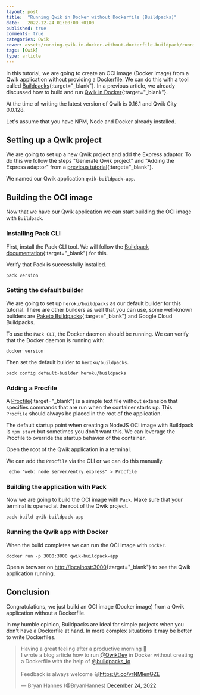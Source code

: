 ```yaml
---
layout: post
title:  "Running Qwik in Docker without Dockerfile (Buildpacks)"
date:   2022-12-24 01:00:00 +0100
published: true
comments: true
categories: Qwik
cover: assets/running-qwik-in-docker-without-dockerfile-buildpack/running-qwik-in-docker-without-dockerfile-buildpack.png
tags: [Qwik]
type: article
---
```


In this tutorial, we are going to create an OCI image (Docker image) from a Qwik application without providing a Dockerfile. We can do this with a tool called [Buildpacks](https://buildpacks.io/){:target="_blank"}.
In a previous article, we already discussed how to build and run [Qwik in Docker](/tutorial-run-qwik-in-docker){:target="_blank"}.

At the time of writing the latest version of Qwik is 0.16.1 and Qwik City 0.0.128.

Let's assume that you have NPM, Node and Docker already installed.

## Setting up a Qwik project
We are going to set up a new Qwik project and add the Express adaptor.
To do this we follow the steps "Generate Qwik project" and "Adding the Express adaptor" from a [previous tutorial](/tutorial-run-qwik-in-docker){:target="_blank"}.

We named our Qwik application `qwik-buildpack-app`.

## Building the OCI image
Now that we have our Qwik application we can start building the OCI image with `Buildpack`.

### Installing Pack CLI
First, install the Pack CLI tool. We will follow the [Buildpack documentation](https://buildpacks.io/docs/tools/pack/#pack-cli){:target="_blank"} for this.

Verify that Pack is successfully installed.
```shell
pack version
```

### Setting the default builder

We are going to set up `heroku/buildpacks` as our default builder for this tutorial. There are other builders as well that you can use, some well-known builders are [Paketo Buildpacks](https://paketo.io/){:target="_blank"} and Google Cloud Buildpacks.

To use the `Pack CLI`, the Docker daemon should be running.
We can verify that the Docker daemon is running with:
```shell
docker version
```

Then set the default builder to `heroku/buildpacks`.
```shell
pack config default-builder heroku/buildpacks
```

### Adding a Procfile
A [Procfile](https://devcenter.heroku.com/articles/procfile){:target="_blank"} is a simple text file without extension that specifies commands that are run when the container starts up. 
This `Procfile` should always be placed in the root of the application.

The default startup point when creating a NodeJS OCI image with Buildpack is `npm start` but sometimes you don't want this.
We can leverage the Procfile to override the startup behavior of the container.

Open the root of the Qwik application in a terminal.

We can add the `Procfile` via the CLI or we can do this manually. 

```shell
 echo "web: node server/entry.express" > Procfile
```


### Building the application with Pack

Now we are going to build the OCI image with `Pack`.
Make sure that your terminal is opened at the root of the Qwik project.

```shell
pack build qwik-buildpack-app
```

### Running the Qwik app with Docker

When the build completes we can run the OCI image with  `Docker`.

```shell
docker run -p 3000:3000 qwik-buildpack-app
```

Open a browser on [http://localhost:3000](http://localhost:3000){:target="_blank"} to see the Qwik application running.

## Conclusion
Congratulations, we just build an OCI image (Docker image) from a Qwik application without a Dockerfile. 

In my humble opinion, Buildpacks are ideal for simple projects when you don't have a Dockerfile at hand. 
In more complex situations it may be better to write Dockerfiles.

<blockquote class="twitter-tweet"><p lang="en" dir="ltr">Having a great feeling after a productive morning 💪 <br>I wrote a blog article how to run <a href="https://twitter.com/QwikDev?ref_src=twsrc%5Etfw">@QwikDev</a> in Docker without creating a Dockerfile with the help of <a href="https://twitter.com/buildpacks_io?ref_src=twsrc%5Etfw">@buildpacks_io</a> <br><br>Feedback is always welcome 😃<a href="https://t.co/vrNMlenGZE">https://t.co/vrNMlenGZE</a></p>&mdash; Bryan Hannes (@BryanHannes) <a href="https://twitter.com/BryanHannes/status/1606561696369328131?ref_src=twsrc%5Etfw">December 24, 2022</a></blockquote> <script async src="https://platform.twitter.com/widgets.js" charset="utf-8"></script>
